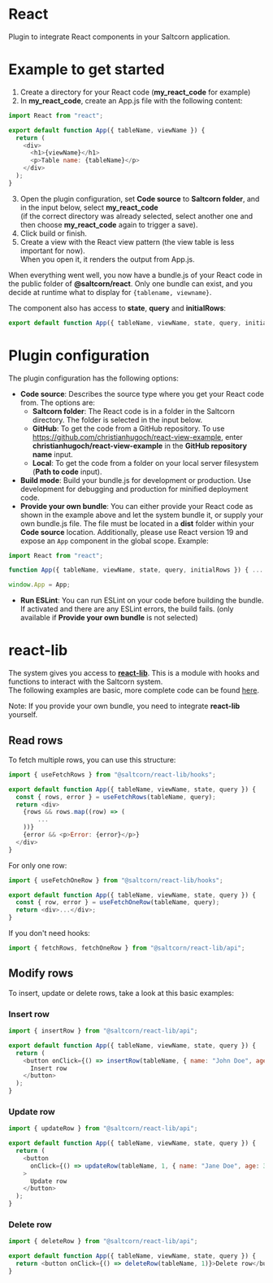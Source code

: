 # React

Plugin to integrate React components in your Saltcorn application.

# Example to get started

1. Create a directory for your React code (**my_react_code** for example)
2. In **my_react_code**, create an App.js file with the following content:

```javascript
import React from "react";

export default function App({ tableName, viewName }) {
  return (
    <div>
      <h1>{viewName}</h1>
      <p>Table name: {tableName}</p>
    </div>
  );
}
```

3. Open the plugin configuration, set **Code source** to **Saltcorn folder**, and in the input below, select **my_react_code** <br>(if the correct directory was already selected, select another one and then choose **my_react_code** again to trigger a save).
4. Click build or finish.
5. Create a view with the React view pattern (the view table is less important for now). <br> When you open it, it renders the output from App.js.

When everything went well, you now have a bundle.js of your React code in the public folder of **@saltcorn/react**. Only one bundle can exist, and you decide at runtime what to display for `{tablename, viewname}`.

The component also has access to **state**, **query** and **initialRows**:

```javascript
export default function App({ tableName, viewName, state, query, initialRows })
```

# Plugin configuration

The plugin configuration has the following options:

- **Code source**: Describes the source type where you get your React code from. The options are:
  - **Saltcorn folder**: The React code is in a folder in the Saltcorn directory. The folder is selected in the input below.
  - **GitHub**: To get the code from a GitHub repository. To use https://github.com/christianhugoch/react-view-example, enter **christianhugoch/react-view-example** in the **GitHub repository name** input.
  - **Local**: To get the code from a folder on your local server filesystem (**Path to code** input).
- **Build mode**: Build your bundle.js for development or production. Use development for debugging and production for minified deployment code.
- **Provide your own bundle**: You can either provide your React code as shown in the example above and let the system bundle it, or supply your own bundle.js file. The file must be located in a **dist** folder within your **Code source** location. Additionally, please use React version 19 and expose an `App` component in the global scope. Example:

```javascript
import React from "react";

function App({ tableName, viewName, state, query, initialRows }) { ... }

window.App = App;
```

- **Run ESLint**: You can run ESLint on your code before building the bundle. If activated and there are any ESLint errors, the build fails. (only available if **Provide your own bundle** is not selected)

# react-lib

The system gives you access to [**react-lib**](https://github.com/saltcorn/react-lib). This is a module with hooks and functions to interact with the Saltcorn system. <br>
The following examples are basic, more complete code can be found [here](https://github.com/saltcorn/react/tree/main/examples).

Note: If you provide your own bundle, you need to integrate **react-lib** yourself.

## Read rows

To fetch multiple rows, you can use this structure:

```javascript
import { useFetchRows } from "@saltcorn/react-lib/hooks";

export default function App({ tableName, viewName, state, query }) {
  const { rows, error } = useFetchRows(tableName, query);
  return <div>
    {rows && rows.map((row) => (
        ...
    ))}
    {error && <p>Error: {error}</p>}
  </div>
}

```

For only one row:

```javascript
import { useFetchOneRow } from "@saltcorn/react-lib/hooks";

export default function App({ tableName, viewName, state, query }) {
  const { row, error } = useFetchOneRow(tableName, query);
  return <div>...</div>;
}
```

If you don't need hooks:

```javascript
import { fetchRows, fetchOneRow } from "@saltcorn/react-lib/api";
```

## Modify rows

To insert, update or delete rows, take a look at this basic examples:

### Insert row

```javascript
import { insertRow } from "@saltcorn/react-lib/api";

export default function App({ tableName, viewName, state, query }) {
  return (
    <button onClick={() => insertRow(tableName, { name: "John Doe", age: 30 })}>
      Insert row
    </button>
  );
}
```

### Update row

```javascript
import { updateRow } from "@saltcorn/react-lib/api";

export default function App({ tableName, viewName, state, query }) {
  return (
    <button
      onClick={() => updateRow(tableName, 1, { name: "Jane Doe", age: 31 })}
    >
      Update row
    </button>
  );
}
```

### Delete row

```javascript
import { deleteRow } from "@saltcorn/react-lib/api";

export default function App({ tableName, viewName, state, query }) {
  return <button onClick={() => deleteRow(tableName, 1)}>Delete row</button>;
}
```
